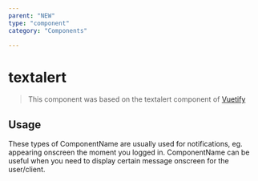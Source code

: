 ```yaml
---
parent: "NEW"
type: "component"
category: "Components"

---
```


# textalert

>This component was based on the textalert component of [Vuetify](https://vuetifyjs.com/en/components/textalert/ "Vuetify's textalert component")

## Usage

These types of ComponentName are usually used for notifications, eg. appearing onscreen the moment you logged in. ComponentName can be useful when you need to display certain message onscreen for the user/client.

<!-- Component template need to be here -->
<DocComponent :file="'NEW/textalert/NEW_textalert-usage'"/>





